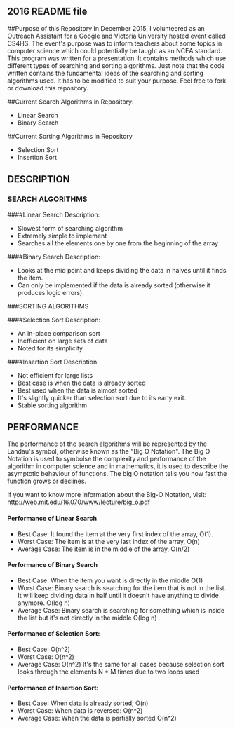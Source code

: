 ## 2016 README file

##Purpose of this Repository
In December 2015, I volunteered as an Outreach Assistant for a Google and Victoria University hosted event called CS4HS. 
The event's purpose was to inform teachers about some topics in computer science which could potentially be taught as an NCEA standard.
This program was written for a presentation. It contains methods which use different types of searching and sorting algorithms. 
Just note that the code written contains the fundamental ideas of the searching and sorting algorithms used. It has to be modified to suit 
your purpose. Feel free to fork or download this repository.

##Current Search Algorithms in Repository:
- Linear Search
- Binary Search

##Current Sorting Algorithms in Repository
- Selection Sort
- Insertion Sort


## DESCRIPTION

### SEARCH ALGORITHMS

####Linear Search Description:

- Slowest form of searching algorithm
- Extremely simple to implement
- Searches all the elements one by one from the beginning of the array

####Binary Search Description:
- Looks at the mid point and keeps dividing the data in halves until it finds the item.
- Can only be implemented if the data is already sorted (otherwise it produces logic errors).

###SORTING ALGORITHMS

####Selection Sort Description:
- An in-place comparison sort
- Inefficient on large sets of data
- Noted for its simplicity

####Insertion Sort Description:
- Not efficient for large lists
- Best case is when the data is already sorted
- Best used when the data is almost sorted
- It's slightly quicker than selection sort due to its early exit.
- Stable sorting algorithm


## PERFORMANCE
The performance of the search algorithms will be represented by the Landau's symbol, otherwise known as the "Big O Notation". The Big O Notation is used to symbolse the complexity and performance of the algorithm in computer science and in mathematics, it is used to describe the asymptotic behaviour of functions. The big O notation tells you how fast the function grows or declines. 

If you want to know more information about the Big-O Notation, visit:
http://web.mit.edu/16.070/www/lecture/big_o.pdf

#### Performance of Linear Search

- Best Case: It found the item at the very first index of the array, O(1).
- Worst Case: The item is at the very last index of the array, O(n)
- Average Case: The item is in the middle of the array, O(n/2)

#### Performance of Binary Search
- Best Case: When the item you want is directly in the middle O(1)
- Worst Case: Binary search is searching for the item that is not in the list. It will keep dividing data in half until it doesn't have anything to divide anymore. O(log n)
- Average Case: Binary search is searching for something which is inside the list but it's not directly in the middle O(log n)


#### Performance of Selection Sort:
- Best Case: O(n^2)
- Worst Case: O(n^2)
- Average Case: O(n^2)
It's the same for all cases because selection sort looks through the elements N * M times due to two loops used

#### Performance of Insertion Sort:
- Best Case: When data is already sorted; O(n)
- Worst Case: When data is reversed: O(n^2)
- Average Case: When the data is partially sorted O(n^2)
